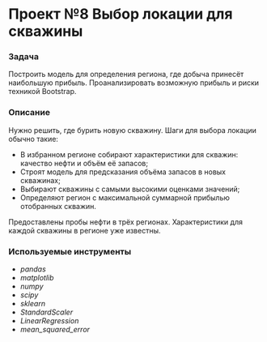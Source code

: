 # Проект №8 Выбор локации для скважины

### **Задача**
Построить модель для определения региона, где добыча принесёт наибольшую прибыль. Проанализировать возможную прибыль и риски техникой Bootstrap.

### **Описание**
Нужно решить, где бурить новую скважину.
Шаги для выбора локации обычно такие:
 - В избранном регионе собирают характеристики для скважин: качество нефти и объём её запасов;
 - Строят модель для предсказания объёма запасов в новых скважинах;
 - Выбирают скважины с самыми высокими оценками значений;
 - Определяют регион с максимальной суммарной прибылью отобранных скважин.

Предоставлены пробы нефти в трёх регионах. Характеристики для каждой скважины в регионе уже известны. 

### **Используемые инструменты**
 - *pandas*
 - *matplotlib*
 - *numpy*
 - *scipy*
 - *sklearn*
 - *StandardScaler*
 - *LinearRegression*
 - *mean_squared_error*
